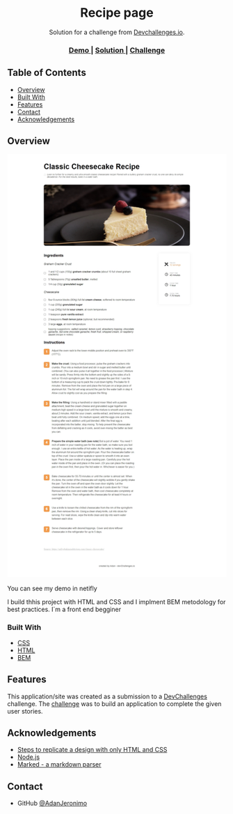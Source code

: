 <!-- Please update value in the {}  -->

<h1 align="center">Recipe page</h1>

<div align="center">
   Solution for a challenge from  <a href="http://devchallenges.io" target="_blank">Devchallenges.io</a>.
</div>

<div align="center">
  <h3>
    <a href="https://illustrious-lolly-395939.netlify.app">
      Demo
    </a>
    <span> | </span>
    <a href="https://github.com/AdanJeronimo/recipe-page">
      Solution
    </a>
    <span> | </span>
    <a href="https://devchallenges.io/challenges/hhmesazsqgKXrTkYkt0U">
      Challenge
    </a>
  </h3>
</div>

<!-- TABLE OF CONTENTS -->

## Table of Contents

- [Overview](#overview)
- [Built With](#built-with)
- [Features](#features)
- [Contact](#contact)
- [Acknowledgements](#acknowledgements)

<!-- OVERVIEW -->

## Overview

![screenshot](./img/Macbook%20Pro-1692476836743.jpeg)

You can see my demo in netifly

I build thhis project with HTML and CSS and I implment BEM metodology for best practices.
I´m a front end begginer

### Built With

<!-- This section should list any major frameworks that you built your project using. Here are a few examples.-->

- [CSS](https://developer.mozilla.org)
- [HTML](https://developer.mozilla.org)
- [BEM](https://bem-cheat-sheet.9elements.com/#button)

## Features

<!-- List the features of your application or follow the template. Don't share the figma file here :) -->

This application/site was created as a submission to a [DevChallenges](https://devchallenges.io/challenges) challenge. The [challenge](https://devchallenges.io/challenges/hhmesazsqgKXrTkYkt0U) was to build an application to complete the given user stories.


## Acknowledgements

<!-- This section should list any articles or add-ons/plugins that helps you to complete the project. This is optional but it will help you in the future. For exmpale -->

- [Steps to replicate a design with only HTML and CSS](https://devchallenges-blogs.web.app/how-to-replicate-design/)
- [Node.js](https://nodejs.org/)
- [Marked - a markdown parser](https://github.com/chjj/marked)

## Contact

- GitHub [@AdanJeronimo](https://github.com/AdanJeronimo)
